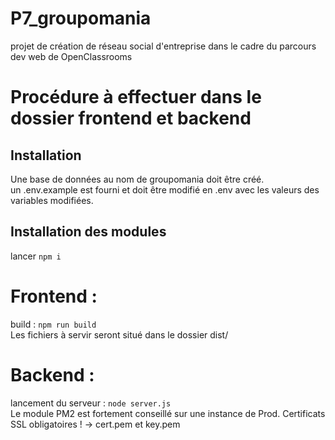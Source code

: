 # P7_groupomania
projet de création de réseau social d'entreprise dans le cadre du parcours dev web de OpenClassrooms

# Procédure à effectuer dans le dossier frontend et backend

## Installation
Une base de données au nom de groupomania doit être créé.   
un .env.example est fourni et doit être modifié en .env avec les valeurs des variables modifiées.

## Installation des modules 
lancer ``` npm i ```

# Frontend :
build :
```npm run build```   
Les fichiers à servir seront situé dans le dossier dist/

# Backend :
lancement du serveur :
```node server.js```  
Le module PM2 est fortement conseillé sur une instance de Prod.
Certificats SSL obligatoires ! -> cert.pem et key.pem

